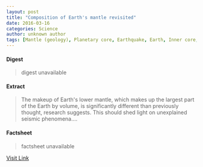 ```yaml
---
layout: post
title: "Composition of Earth's mantle revisited"
date: 2016-03-16
categories: Science
author: unknown author
tags: [Mantle (geology), Planetary core, Earthquake, Earth, Inner core, Geology, Applied and interdisciplinary physics, Physical sciences, Nature, Earth sciences]
---
```



#### Digest
>digest unavailable

#### Extract
>The makeup of Earth's lower mantle, which makes up the largest part of the Earth by volume, is significantly different than previously thought, research suggests. This should shed light on unexplained seismic phenomena....

#### Factsheet
>factsheet unavailable

[Visit Link](http://feeds.sciencedaily.com/~r/sciencedaily/~3/WhsDWrLlS2I/140826152813.htm)


